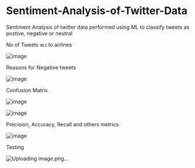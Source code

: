 # Sentiment-Analysis-of-Twitter-Data
Sentiment Analysis of twitter data performed using ML to classify tweets as postive, negative or neutral

No of Tweets w.r.to airlines

![image](https://user-images.githubusercontent.com/89599670/160195811-54211a07-8776-4b2e-b6d9-a260da15e314.png)

Reasons for Negative tweets

![image](https://user-images.githubusercontent.com/89599670/160195850-0ea3233c-1823-44e3-a348-d381f7cad2fa.png)


Confusion Matrix

![image](https://user-images.githubusercontent.com/89599670/160196175-b15c00be-6a6f-4403-a09a-c705bc7d6904.png)

![image](https://user-images.githubusercontent.com/89599670/160196303-494bac5c-35b8-4957-b501-05dcd9420cc3.png)

Precision, Accuracy, Recall and others metrics

![image](https://user-images.githubusercontent.com/89599670/160196712-92d57f55-a932-41de-ac3d-f536d4825543.png)

Testing

![Uploading image.png…]()
